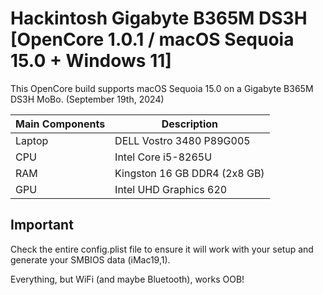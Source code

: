 # Hackintosh Gigabyte B365M DS3H [OpenCore 1.0.1 / macOS Sequoia 15.0 + Windows 11]
This OpenCore build supports macOS Sequoia 15.0 on a Gigabyte B365M DS3H MoBo.
(September 19th, 2024)

| Main Components | Description |
| ----------- | ----------- |
| Laptop | DELL Vostro 3480 P89G005 |
| CPU | Intel Core i5-8265U |
| RAM | Kingston 16 GB DDR4 (2x8 GB) |
| GPU | Intel UHD Graphics 620 |

## Important
Check the entire config.plist file to ensure it will work with your setup and generate your SMBIOS data (iMac19,1).

Everything, but WiFi (and maybe Bluetooth), works OOB!

